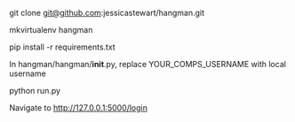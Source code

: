 git clone git@github.com:jessicastewart/hangman.git

mkvirtualenv hangman

pip install -r requirements.txt

In hangman/hangman/__init__.py, replace YOUR_COMPS_USERNAME with local username

python run.py

Navigate to http://127.0.0.1:5000/login